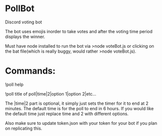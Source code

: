 # PollBot
Discord voting bot

The bot uses emojis inorder to take votes and after the voting time period displays the winner.

Must have node installed to run the bot via >node voteBot.js or clicking on the bat file(which is really buggy, would rather >node voteBot.js).

# Commands:
!poll help

!poll title of poll|time|2|option 1|option 2|etc...

The |time|2 part is optional, it simply just sets the timer for it to end at 2 minutes. The default time is for the poll to end in 6 hours. If you would like the default time just replace time and 2 with different options.

Also make sure to update token.json with your token for your bot if you plan on replicating this.
